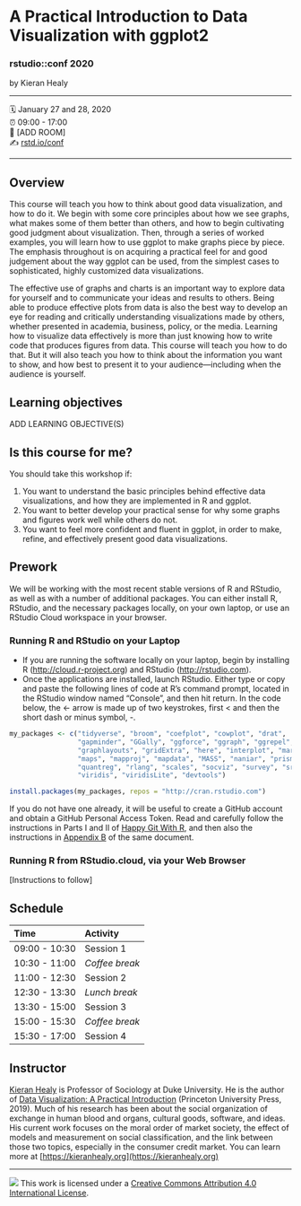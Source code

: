A Practical Introduction to Data Visualization with ggplot2
================

### rstudio::conf 2020

by Kieran Healy

-----

:spiral_calendar: January 27 and 28, 2020  
:alarm_clock:     09:00 - 17:00  
:hotel:           \[ADD ROOM\]  
:writing_hand:    [rstd.io/conf](http://rstd.io/conf)

-----

## Overview

This course will teach you how to think about good data visualization, and how to do it. We begin with some core principles about how we see graphs, what makes some of them better than others, and how to begin cultivating good judgment about visualization. Then, through a series of worked examples, you will learn how to use ggplot to make graphs piece by piece. The emphasis throughout is on acquiring a practical feel for and good judgement about the way ggplot can be used, from the simplest cases to sophisticated, highly customized data visualizations.  

The effective use of graphs and charts is an important way to explore data for yourself and to communicate your ideas and results to others. Being able to produce effective plots from data is also the best way to develop an eye for reading and critically understanding visualizations made by others, whether presented in academia, business, policy, or the media. Learning how to visualize data effectively is more than just knowing how to write code that produces figures from data. This course will teach you how to do that. But it will also teach you how to think about the information you want to show, and how best to present it to your audience—including when the audience is yourself.

## Learning objectives

ADD LEARNING OBJECTIVE(S)

## Is this course for me?

You should take this workshop if:

1. You want to understand the basic principles behind effective data visualizations, and how they are implemented in R and ggplot.
2. You want to better develop your practical sense for why some graphs and figures work well while others do not.
3. You want to feel more confident and fluent in ggplot, in order to make, refine, and effectively present good data visualizations.



## Prework

We will be working with the most recent stable versions of R and RStudio, as well as with a number of additional packages. You can either install R, RStudio, and the necessary packages locally, on your own laptop, or use an RStudio Cloud workspace in your browser.

### Running R and RStudio on your Laptop

- If you are running the software locally on your laptop, begin by installing R (<http://cloud.r-project.org>) and RStudio (<http://rstudio.com>). 
- Once the applications are installed, launch RStudio. Either type or copy and paste the following lines of code at R’s command prompt, located in the RStudio window named “Console”, and then hit return. In the code below, the <- arrow is made up of two keystrokes, first < and then the short dash or minus symbol, -.

``` r
my_packages <- c("tidyverse", "broom", "coefplot", "cowplot", "drat",
                 "gapminder", "GGally", "ggforce", "ggraph", "ggrepel", "ggridges",  
                 "graphlayouts", "gridExtra", "here", "interplot", "margins", 
                 "maps", "mapproj", "mapdata", "MASS", "naniar", "prismatic", 
                 "quantreg", "rlang", "scales", "socviz", "survey", "srvyr", 
                 "viridis", "viridisLite", "devtools")

install.packages(my_packages, repos = "http://cran.rstudio.com")

```

If you do not have one already, it will be useful to create a GitHub account and obtain a GitHub Personal Access Token. Read and carefully follow the instructions in Parts I and II of [Happy Git With R](https://happygitwithr.com), and then also the instructions in [Appendix B](https://happygitwithr.com/github-pat.html) of the same document.

### Running R from RStudio.cloud, via your Web Browser

[Instructions to follow]


## Schedule

| Time          | Activity         |
| :------------ | :--------------- |
| 09:00 - 10:30 | Session 1        |
| 10:30 - 11:00 | *Coffee break*   |
| 11:00 - 12:30 | Session 2        |
| 12:30 - 13:30 | *Lunch break*    |
| 13:30 - 15:00 | Session 3        |
| 15:00 - 15:30 | *Coffee break*   |
| 15:30 - 17:00 | Session 4        |

## Instructor

[Kieran Healy](https://kieranhealy.org) is Professor of Sociology at Duke University. He is the author of [Data Visualization: A Practical Introduction](http://socviz.co) (Princeton University Press, 2019). Much of his research has been about the social organization of exchange in human blood and organs, cultural goods, software, and ideas. His current work focuses on the moral order of market society, the effect of models and measurement on social classification, and the link between those two topics, especially in the consumer credit market. You can learn more at [https://kieranhealy.org](https://kieranhealy.org)

-----

![](https://i.creativecommons.org/l/by/4.0/88x31.png) This work is
licensed under a [Creative Commons Attribution 4.0 International
License](https://creativecommons.org/licenses/by/4.0/).
